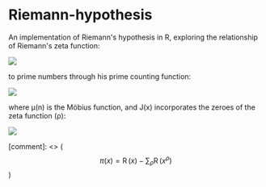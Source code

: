 # Riemann-hypothesis
An implementation of Riemann's hypothesis in R, exploring the relationship of Riemann's zeta function: 

<img src="https://latex.codecogs.com/gif.latex?\zeta(s)%20=%20\sum_n%20n^{-s}"/>

to prime numbers through his prime counting function:

<img src="https://latex.codecogs.com/gif.latex?\pi(x)%20=%20\sum_n%20\frac{\mu(n)}{n}%20J(\sqrt[n]{x})"/>

where μ(n) is the Möbius function, and J(x) incorporates the zeroes of the zeta function (ρ): 

<img src="https://latex.codecogs.com/gif.latex?J(x)%20=%20\operatorname{li}(x)%20-%20\sum_{\rho}^{\infty}\operatorname{li}(x^{\rho})%20-%20\operatorname{log}2%20+%20\int_{x}^{\infty}\frac{1}{t(t^{2}-1)\operatorname{log}t}dt"/>

[comment]: <> ($$\pi(x) = \operatorname{R}(x) - \sum_{\rho}\operatorname{R}(x^{\rho}) \tag{3}$$)

